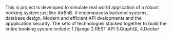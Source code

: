 This is project is developed to simulate real world application of a robust booking system just like AirBnB. It encompasess backend systems, database design, Modern and efficient API dvelopments and the appplication security. 
The sets of technologies stacked together to build the entire booking system include:
  1.Django
  2.REST API
  3.GraphQL
  4.Docker
